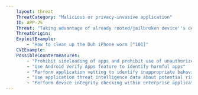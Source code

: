```yaml
---
    layout: threat
    ThreatCategory: "Malicious or privacy-invasive application"
    ID: APP-25
    Threat: "Taking advantage of already rooted/jailbroken device''s degraded security state to perform malicious action or obtain a persistent presence"
    ThreatOrigin:
    ExploitExample:
        - "How to clean up the Duh iPhone worm [^101]"
    CVEExample:
    PossibleCountermeasures:
        - "Prohibit sideloading of apps and prohibit use of unauthorized app stores"
        - "Use Android Verify Apps feature to identify harmful apps"
        - "Perform application vetting to identify inappropriate behaviors by apps including abuse of a device's rooted/jailbroken state"
        - "Use application threat intelligence data about potential risks associated with apps installed on devices"
        - "Perform device integrity checking within enterprise applications, such as use of Android's SafetyNet device integrity attestation API"
---
```


